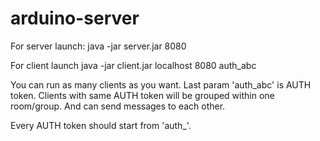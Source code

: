 arduino-server
==============

For server launch:
java -jar server.jar 8080


For client launch
java -jar client.jar localhost 8080 auth_abc

You can run as many clients as you want. Last param 'auth_abc' is AUTH token.
Clients with same AUTH token will be grouped within one room/group. And can send messages to each other.

Every AUTH token should start from 'auth_'.

